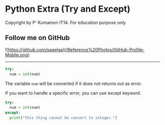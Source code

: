 # Python Extra (Try and Except)

Copyright by P' Kumamon IT14.
For education purpose only

## Follow me on GitHub
![https://github.com/sagelga](/Reference%20Photos/GitHub-Profile-Mobile.png)

---

```python
try:
  num = int(num)
```
The variable `num` will be converted if it does not returns out as error.

If you want to handle a specific error, you can use except keyword.

```python
try:
  num = int(num)
except:
  print("this thing cannot be convert to integer.")
```
